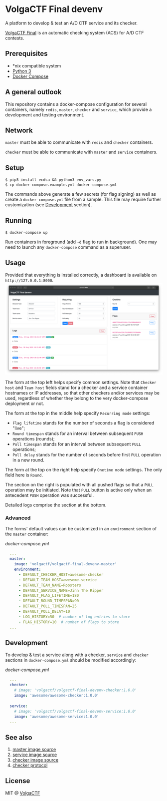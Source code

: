 # VolgaCTF Final devenv

A platform to develop & test an A/D CTF service and its checker.

[VolgaCTF Final](https://github.com/VolgaCTF/volgactf-final) is an automatic checking system (ACS) for A/D CTF contests.

## Prerequisites
- *nix compatible system
- [Python 3](https://www.python.org/downloads/)
- [Docker Compose](https://docs.docker.com/compose/)

## A general outlook
This repository contains a docker-compose configuration for several containers, namely `redis`, `master`, `checker` and `service`, which provide a development and testing environment.

## Network
`master` must be able to communicate with `redis` and `checker` containers.

`checker` must be able to communicate with `master` and `service` containers.

## Setup
```
$ pip3 install ecdsa && python3 env_vars.py
$ cp docker-compose.example.yml docker-compose.yml
```

The commands above generate a few secrets (for flag signing) as well as create a `docker-compose.yml` file from a sample. This file may require further customization (see [Development](#development) section).

## Running
```
$ docker-compose up
```

Run containers in foreground (add `-d` flag to run in background). One may need to launch any `docker-compose` command as a superuser.

## Usage
Provided that everything is installed correctly, a dashboard is available on `http://127.0.0.1:8000`. ![dashboard](screenshot.png "VolgaCTF Final devenv")

The form at the top left helps specify common settings. Note that `Checker host` and `Team host` fields stand for a checker and a service container hostnames or IP addresses, so that other checkers and/or services may be used, regardless of whether they belong to the very docker-compose deployment or not.

The form at the top in the middle help specify `Recurring mode` settings:
- `Flag lifetime` stands for the number of seconds a flag is considered "live";
- `Round timespan` stands for an interval between subsequent `PUSH` operations (rounds);
- `Poll timespan` stands for an interval between subsequent `PULL` operations;
- `Poll delay` stands for the number of seconds before first `PULL` operation in a new round.

The form at the top on the right help specify `Onetime mode` settings. The only field here is `Round`.

The section on the right is populated with all pushed flags so that a `PULL` operation may be initiated. Note that `PULL` button is active only when an antecedent `PUSH` operation was successful.

Detailed logs comprise the section at the bottom.

### Advanced
The forms' default values can be customized in an `environment` section of the `master` container:

*docker-compose.yml*
```yaml
  ...
  master:
    image: 'volgactf/volgactf-final-devenv-master'
    environment:
      - DEFAULT_CHECKER_HOST=awesome-checker
      - DEFAULT_TEAM_HOST=awesome-service
      - DEFAULT_TEAM_NAME=Roosters
      - DEFAULT_SERVICE_NAME=Jinn The Ripper
      - DEFAULT_FLAG_LIFETIME=180
      - DEFAULT_ROUND_TIMESPAN=90
      - DEFAULT_POLL_TIMESPAN=25
      - DEFAULT_POLL_DELAY=10
      - LOG_HISTORY=50  # number of log entries to store
      - FLAG_HISTORY=10  # number of flags to store
  ...
```


## Development
To develop & test a service along with a checker, `service` and `checker` sections in `docker-compose.yml` should be modified accordingly:

*docker-compose.yml*
```yaml
  ...
  checker:
    # image: 'volgactf/volgactf-final-devenv-checker:1.0.0'
    image: 'awesome/awesome-checker:1.0.0'

  service:
    # image: 'volgactf/volgactf-final-devenv-service:1.0.0'
    image: 'awesome/awesome-service:1.0.0'
  ...
```

## See also

1. [master image source](https://github.com/VolgaCTF/volgactf-final-devenv-master)
2. [service image source](https://github.com/VolgaCTF/volgactf-final-devenv-service)
3. [checker image source](https://github.com/VolgaCTF/volgactf-final-devenv-checker)
4. [checker protocol](https://github.com/VolgaCTF/volgactf-final-checker-protocol)

## License
MIT @ [VolgaCTF](https://github.com/VolgaCTF)
